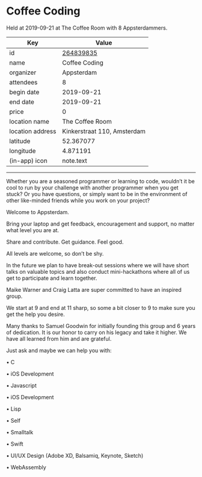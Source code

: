 # Coffee Coding
Held at 2019-09-21 at The Coffee Room with 8 Appsterdammers.
        
|Key|Value
|---|---|
|id|[264839835](https://www.meetup.com/appsterdam/events/264839835/)|
|name|Coffee Coding|
|organizer|Appsterdam|
|attendees|8|
|begin date|2019-09-21|
|end date|2019-09-21|
|price|0|
|location name|The Coffee Room|
|location address|Kinkerstraat 110, Amsterdam|
|latitude|52.367077|
|longitude|4.871191|
|(in-app) icon|note.text|

---

Whether you are a seasoned programmer or learning to code, wouldn’t it be cool to run by your challenge with another programmer when you get stuck? Or you have questions, or simply want to be in the environment of other like-minded friends while you work on your project?

Welcome to Appsterdam.

Bring your laptop and get feedback, encouragement and support, no matter what level you are at.

Share and contribute. Get guidance. Feel good.

All levels are welcome, so don’t be shy.

In the future we plan to have break-out sessions where we will have short talks on valuable topics and also conduct mini-hackathons where all of us get to participate and learn together.

Maike Warner and Craig Latta are super committed to have an inspired group.

We start at 9 and end at 11 sharp, so some a bit closer to 9 to make sure you get the help you desire.

Many thanks to Samuel Goodwin for initially founding this group and 6 years of dedication. It is our honor to carry on his legacy and take it higher. We have all learned from him and are grateful.

Just ask and maybe we can help you with:

• C

• iOS Development

• Javascript

• iOS Development

• Lisp

• Self

• Smalltalk

• Swift

• UI/UX Design (Adobe XD, Balsamiq, Keynote, Sketch)

• WebAssembly


